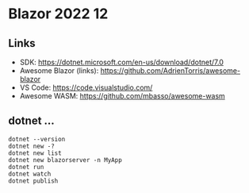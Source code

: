 # Blazor 2022 12

## Links

- SDK: https://dotnet.microsoft.com/en-us/download/dotnet/7.0
- Awesome Blazor (links): https://github.com/AdrienTorris/awesome-blazor
- VS Code: https://code.visualstudio.com/
- Awesome WASM: https://github.com/mbasso/awesome-wasm

## dotnet ...

```
dotnet --version
dotnet new -?
dotnet new list 
dotnet new blazorserver -n MyApp
dotnet run
dotnet watch
dotnet publish
```
